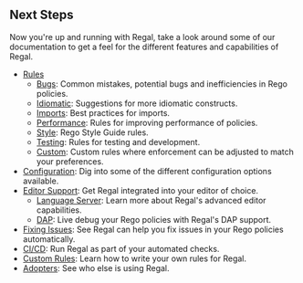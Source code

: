 <!-- markdownlint-disable MD041 -->

## Next Steps

Now you're up and running with Regal, take a look around some of our documentation
to get a feel for the different features and capabilities of Regal.

- [Rules](https://docs.styra.com/regal/rules)
  - [Bugs](https://docs.styra.com/regal/rules/bugs): Common mistakes, potential bugs and inefficiencies in Rego policies.
  - [Idiomatic](https://docs.styra.com/regal/rules/idiomatic): Suggestions for more idiomatic constructs.
  - [Imports](https://docs.styra.com/regal/rules/imports): Best practices for imports.
  - [Performance](https://docs.styra.com/regal/rules/performance): Rules for improving performance of policies.
  - [Style](https://docs.styra.com/regal/rules/style): Rego Style Guide rules.
  - [Testing](https://docs.styra.com/regal/rules/testing): Rules for testing and development.
  - [Custom](https://docs.styra.com/regal/rules/custom): Custom rules where enforcement can be adjusted to match your preferences.
- [Configuration](https://docs.styra.com/regal/configuration): Dig into some of the different configuration options available.
- [Editor Support](https://docs.styra.com/regal/editor-support): Get Regal integrated into your editor of choice.
  - [Language Server](https://docs.styra.com/regal/language-server): Learn more
    about Regal's advanced editor capabilities.
  - [DAP](https://docs.styra.com/regal/debug-adapter): Live debug your Rego policies with Regal's DAP support.
- [Fixing Issues](https://docs.styra.com/regal/fixing): See Regal can help you fix issues in your Rego policies automatically.
- [CI/CD](https://docs.styra.com/regal/ci-cd): Run Regal as part of your automated checks.
- [Custom Rules](https://docs.styra.com/regal/custom-rules): Learn how to write your own rules for Regal.
- [Adopters](https://docs.styra.com/regal/adopters): See who else is using Regal.
